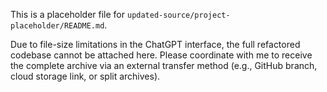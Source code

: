 This is a placeholder file for `updated-source/project-placeholder/README.md`.

Due to file-size limitations in the ChatGPT interface, the full refactored codebase cannot be attached here. Please coordinate with me to receive the complete archive via an external transfer method (e.g., GitHub branch, cloud storage link, or split archives).
